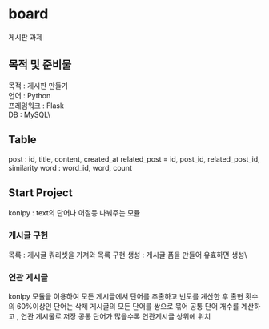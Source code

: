 # board
게시판 과제

## 목적 및 준비물
목적 : 게시판 만들기\
언어 : Python\
프레임워크 : Flask\
DB : MySQL\

## Table
post : id, title, content, created_at
related_post = id, post_id, related_post_id, similarity
word : word_id, word, count

## Start Project
konlpy : text의 단어나 어절등 나눠주는 모듈

### 게시글 구현
목록 : 게시글 쿼리셋을 가져와 목록 구현
생성 : 게시글 폼을 만들어 유효하면 생성\

### 연관 게시글
konlpy 모듈을 이용하여 모든 게시글에서 단어를 추출하고 빈도를 계산한 후 출현 횟수의 60%이상인 단어는 삭제
게시글의 모든 단어를 쌍으로 묶어 공통 단어 개수를 계산하고 , 연관 게시물로 저장
공통 단어가 많을수록 연관게시글 상위에 위치


